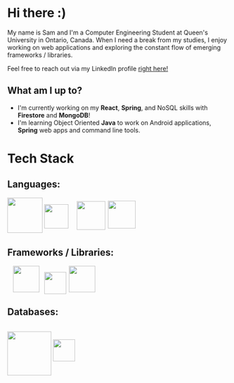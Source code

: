# Hi there :)

<p>My name is Sam and I'm a Computer Engineering Student at Queen's University in Ontario, Canada. When I need a break from my studies, I enjoy working on web applications and exploring the constant flow of emerging frameworks / libraries. 

Feel free to reach out via my LinkedIn profile [right here!](https://www.linkedin.com/in/samuelemardthibault/)
</p>


## What am I up to?
- I'm currently working on my **React**, **Spring**, and NoSQL skills with **Firestore** and **MongoDB**!
- I'm learning Object Oriented **Java** to work on Android applications, **Spring** web apps and command line tools.


# Tech Stack

## Languages:

<div id="languages">
<img id="java" src="https://brandslogos.com/wp-content/uploads/images/large/java-logo-1.png" width="80">
<img id="cpp" style="position:relative;top:-10px;" src="https://upload.wikimedia.org/wikipedia/commons/thumb/1/18/ISO_C%2B%2B_Logo.svg/306px-ISO_C%2B%2B_Logo.svg.png" width="55">
<img id="python" style="position:relative;top:-7px;right:-15px;" src="https://brandslogos.com/wp-content/uploads/images/large/python-logo.png" width="65px">
<img id="js" style="position:relative;top:-10px;right:-17px;" src="https://upload.wikimedia.org/wikipedia/commons/6/6a/JavaScript-logo.png" width="63px">

</div>

## Frameworks / Libraries:

<div id="frameworks">
<img id="springboot" style="position:relative;right:-13px;" src="https://dz2cdn1.dzone.com/storage/temp/12434118-spring-boot-logo.png" width="60px">
<img id="flask" style="position:relative;right:-20px;top:4px;" src="https://cdn.freebiesupply.com/logos/large/2x/flask-logo-png-transparent.png" width="50px">
<img id="react" style="position:relative;right:-22px;" src="https://upload.wikimedia.org/wikipedia/commons/thumb/a/a7/React-icon.svg/2300px-React-icon.svg.png" width="60px">
</div>


## Databases:

<div id="db">
    <img id="mongo" style="position:relative;top:15px;" src="https://api.civo.com/k3s-marketplace/mongodb.png" width="100"/>     
    <img id="firebase"  style="position:relative;top:-17px;" src="https://firebase.google.com/downloads/brand-guidelines/PNG/logo-vertical.png" width="50"/>
<div>

